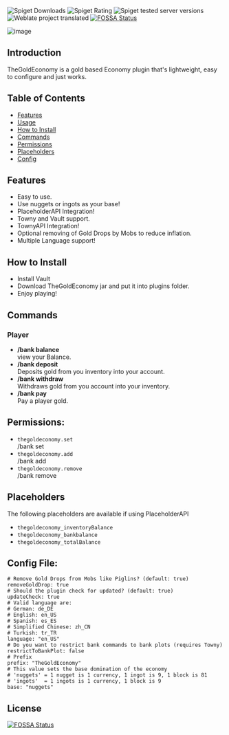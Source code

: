 ![Spiget Downloads](https://img.shields.io/spiget/downloads/102242?style=for-the-badge)
![Spiget Rating](https://img.shields.io/spiget/rating/102242?style=for-the-badge)
![Spiget tested server versions](https://img.shields.io/spiget/tested-versions/102242?style=for-the-badge)
![Weblate project translated](https://img.shields.io/weblate/progress/thegoldeconomy?style=for-the-badge)
[![FOSSA Status](https://app.fossa.com/api/projects/git%2Bgithub.com%2FConfusedAlex%2FGoldEconomy.svg?type=shield)](https://app.fossa.com/projects/git%2Bgithub.com%2FConfusedAlex%2FGoldEconomy?ref=badge_shield)

![image](https://user-images.githubusercontent.com/29258035/208372157-7ebad587-6c32-493f-8f45-4786432db824.png)

## Introduction

TheGoldEconomy is a gold based Economy plugin that's lightweight, easy to configure and just works.

## Table of Contents

<!--ts-->

- [Features](#features)
- [Usage](#usage)
- [How to Install](#how-to-install)
- [Commands](#commands)
- [Permissions](#permissions)
- [Placeholders](#placeholders)
- [Config](#config-file)
<!--te-->

## Features

- Easy to use.
- Use nuggets or ingots as your base!
- PlaceholderAPI Integration!
- Towny and Vault support.
- TownyAPI Integration!
- Optional removing of Gold Drops by Mobs to reduce inflation.
- Multiple Language support!

## How to Install

- Install Vault
- Download TheGoldEconomy jar and put it into plugins folder.
- Enjoy playing!

## Commands

### Player

- **/bank balance**  
  view your Balance.
- **/bank deposit <gold>**  
  Deposits gold from you inventory into your account.
- **/bank withdraw <gold>**  
  Withdraws gold from you account into your inventory.
- **/bank pay <player> <gold>**  
  Pay a player gold.

## Permissions:

- `thegoldeconomy.set`  
  /bank set
- `thegoldeconomy.add`  
  /bank add
- `thegoldeconomy.remove`  
  /bank remove

## Placeholders

The following placeholders are available if using PlaceholderAPI

- `thegoldeconomy_inventoryBalance`
- `thegoldeconomy_bankbalance`
- `thegoldeconomy_totalBalance`

## Config File:

```
# Remove Gold Drops from Mobs like Piglins? (default: true)
removeGoldDrop: true
# Should the plugin check for updated? (default: true)
updateCheck: true
# Valid language are:
# German: de_DE
# English: en_US
# Spanish: es_ES
# Simplified Chinese: zh_CN
# Turkish: tr_TR
language: "en_US"
# Do you want to restrict bank commands to bank plots (requires Towny)
restrictToBankPlot: false
# Prefix
prefix: "TheGoldEconomy"
# This value sets the base domination of the economy
# 'nuggets' = 1 nugget is 1 currency, 1 ingot is 9, 1 block is 81
# 'ingots'  = 1 ingots is 1 currency, 1 block is 9
base: "nuggets"
```


## License
[![FOSSA Status](https://app.fossa.com/api/projects/git%2Bgithub.com%2FConfusedAlex%2FGoldEconomy.svg?type=large)](https://app.fossa.com/projects/git%2Bgithub.com%2FConfusedAlex%2FGoldEconomy?ref=badge_large)